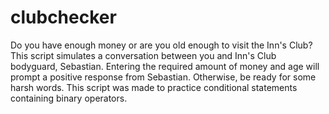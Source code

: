 # clubchecker
Do you have enough money or are you old enough to visit the Inn's Club? 
This script simulates a conversation between you and Inn's Club bodyguard, Sebastian. 
Entering the required amount of money and age will prompt a positive response from Sebastian. 
Otherwise, be ready for some harsh words.
This script was made to practice conditional statements containing binary operators.
